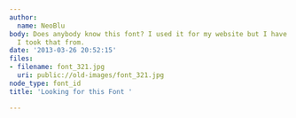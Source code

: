 ```yaml
---
author:
  name: NeoBlu
body: Does anybody know this font? I used it for my website but I have no idea where
  I took that from.
date: '2013-03-26 20:52:15'
files:
- filename: font_321.jpg
  uri: public://old-images/font_321.jpg
node_type: font_id
title: 'Looking for this Font '

---
```

